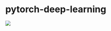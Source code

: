  pytorch-deep-learning
 ========
 ![](https://github.com/MA-JIE/pytorch-deep-learning/tree/master/%E4%BC%98%E5%8C%96%E7%AE%97%E6%B3%95)


